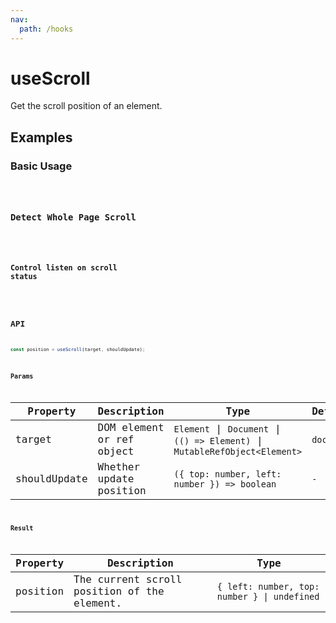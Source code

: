 ```yaml
---
nav:
  path: /hooks
---
```


# useScroll

Get the scroll position of an element.

## Examples

### Basic Usage

<code src="./demo/demo1.tsx" />

### Detect Whole Page Scroll

<code src="./demo/demo2.tsx" />

### Control listen on scroll status

<code src="./demo/demo3.tsx" />

## API

```typescript
const position = useScroll(target, shouldUpdate);
```

### Params

| Property     | Description               | Type                                                                        | Default    |
| ------------ | ------------------------- | --------------------------------------------------------------------------- | ---------- |
| target       | DOM element or ref object | `Element` \| `Document` \| `(() => Element)` \| `MutableRefObject<Element>` | `document` |
| shouldUpdate | Whether update position   | `({ top: number, left: number }) => boolean`                                | `-`        |

### Result

| Property | Description                                 | Type                                         |
| -------- | ------------------------------------------- | -------------------------------------------- |
| position | The current scroll position of the element. | `{ left: number, top: number } \| undefined` |
